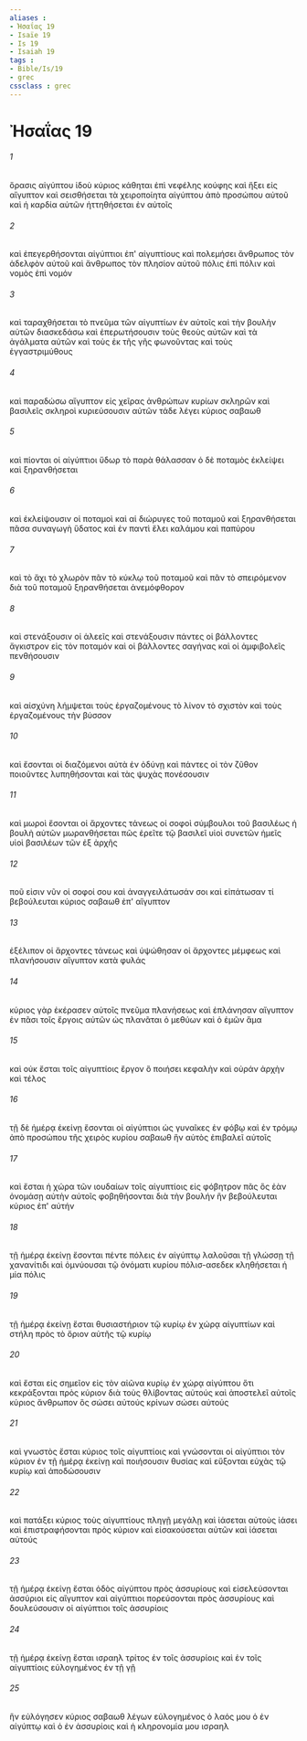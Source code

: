 ```yaml
---
aliases : 
- Ἠσαΐας 19
- Isaïe 19
- Is 19
- Isaiah 19
tags : 
- Bible/Is/19
- grec
cssclass : grec
---
```


# Ἠσαΐας 19

###### 1
ὅρασις αἰγύπτου ἰδοὺ κύριος κάθηται ἐπὶ νεφέλης κούφης καὶ ἥξει εἰς αἴγυπτον καὶ σεισθήσεται τὰ χειροποίητα αἰγύπτου ἀπὸ προσώπου αὐτοῦ καὶ ἡ καρδία αὐτῶν ἡττηθήσεται ἐν αὐτοῖς
###### 2
καὶ ἐπεγερθήσονται αἰγύπτιοι ἐπ' αἰγυπτίους καὶ πολεμήσει ἄνθρωπος τὸν ἀδελφὸν αὐτοῦ καὶ ἄνθρωπος τὸν πλησίον αὐτοῦ πόλις ἐπὶ πόλιν καὶ νομὸς ἐπὶ νομόν
###### 3
καὶ ταραχθήσεται τὸ πνεῦμα τῶν αἰγυπτίων ἐν αὐτοῖς καὶ τὴν βουλὴν αὐτῶν διασκεδάσω καὶ ἐπερωτήσουσιν τοὺς θεοὺς αὐτῶν καὶ τὰ ἀγάλματα αὐτῶν καὶ τοὺς ἐκ τῆς γῆς φωνοῦντας καὶ τοὺς ἐγγαστριμύθους
###### 4
καὶ παραδώσω αἴγυπτον εἰς χεῖρας ἀνθρώπων κυρίων σκληρῶν καὶ βασιλεῖς σκληροὶ κυριεύσουσιν αὐτῶν τάδε λέγει κύριος σαβαωθ
###### 5
καὶ πίονται οἱ αἰγύπτιοι ὕδωρ τὸ παρὰ θάλασσαν ὁ δὲ ποταμὸς ἐκλείψει καὶ ξηρανθήσεται
###### 6
καὶ ἐκλείψουσιν οἱ ποταμοὶ καὶ αἱ διώρυγες τοῦ ποταμοῦ καὶ ξηρανθήσεται πᾶσα συναγωγὴ ὕδατος καὶ ἐν παντὶ ἕλει καλάμου καὶ παπύρου
###### 7
καὶ τὸ ἄχι τὸ χλωρὸν πᾶν τὸ κύκλῳ τοῦ ποταμοῦ καὶ πᾶν τὸ σπειρόμενον διὰ τοῦ ποταμοῦ ξηρανθήσεται ἀνεμόφθορον
###### 8
καὶ στενάξουσιν οἱ ἁλεεῖς καὶ στενάξουσιν πάντες οἱ βάλλοντες ἄγκιστρον εἰς τὸν ποταμόν καὶ οἱ βάλλοντες σαγήνας καὶ οἱ ἀμφιβολεῖς πενθήσουσιν
###### 9
καὶ αἰσχύνη λήμψεται τοὺς ἐργαζομένους τὸ λίνον τὸ σχιστὸν καὶ τοὺς ἐργαζομένους τὴν βύσσον
###### 10
καὶ ἔσονται οἱ διαζόμενοι αὐτὰ ἐν ὀδύνῃ καὶ πάντες οἱ τὸν ζῦθον ποιοῦντες λυπηθήσονται καὶ τὰς ψυχὰς πονέσουσιν
###### 11
καὶ μωροὶ ἔσονται οἱ ἄρχοντες τάνεως οἱ σοφοὶ σύμβουλοι τοῦ βασιλέως ἡ βουλὴ αὐτῶν μωρανθήσεται πῶς ἐρεῖτε τῷ βασιλεῖ υἱοὶ συνετῶν ἡμεῖς υἱοὶ βασιλέων τῶν ἐξ ἀρχῆς
###### 12
ποῦ εἰσιν νῦν οἱ σοφοί σου καὶ ἀναγγειλάτωσάν σοι καὶ εἰπάτωσαν τί βεβούλευται κύριος σαβαωθ ἐπ' αἴγυπτον
###### 13
ἐξέλιπον οἱ ἄρχοντες τάνεως καὶ ὑψώθησαν οἱ ἄρχοντες μέμφεως καὶ πλανήσουσιν αἴγυπτον κατὰ φυλάς
###### 14
κύριος γὰρ ἐκέρασεν αὐτοῖς πνεῦμα πλανήσεως καὶ ἐπλάνησαν αἴγυπτον ἐν πᾶσι τοῖς ἔργοις αὐτῶν ὡς πλανᾶται ὁ μεθύων καὶ ὁ ἐμῶν ἅμα
###### 15
καὶ οὐκ ἔσται τοῖς αἰγυπτίοις ἔργον ὃ ποιήσει κεφαλὴν καὶ οὐράν ἀρχὴν καὶ τέλος
###### 16
τῇ δὲ ἡμέρᾳ ἐκείνῃ ἔσονται οἱ αἰγύπτιοι ὡς γυναῖκες ἐν φόβῳ καὶ ἐν τρόμῳ ἀπὸ προσώπου τῆς χειρὸς κυρίου σαβαωθ ἣν αὐτὸς ἐπιβαλεῖ αὐτοῖς
###### 17
καὶ ἔσται ἡ χώρα τῶν ιουδαίων τοῖς αἰγυπτίοις εἰς φόβητρον πᾶς ὃς ἐὰν ὀνομάσῃ αὐτὴν αὐτοῖς φοβηθήσονται διὰ τὴν βουλήν ἣν βεβούλευται κύριος ἐπ' αὐτήν
###### 18
τῇ ἡμέρᾳ ἐκείνῃ ἔσονται πέντε πόλεις ἐν αἰγύπτῳ λαλοῦσαι τῇ γλώσσῃ τῇ χανανίτιδι καὶ ὀμνύουσαι τῷ ὀνόματι κυρίου πόλισ-ασεδεκ κληθήσεται ἡ μία πόλις
###### 19
τῇ ἡμέρᾳ ἐκείνῃ ἔσται θυσιαστήριον τῷ κυρίῳ ἐν χώρᾳ αἰγυπτίων καὶ στήλη πρὸς τὸ ὅριον αὐτῆς τῷ κυρίῳ
###### 20
καὶ ἔσται εἰς σημεῖον εἰς τὸν αἰῶνα κυρίῳ ἐν χώρᾳ αἰγύπτου ὅτι κεκράξονται πρὸς κύριον διὰ τοὺς θλίβοντας αὐτούς καὶ ἀποστελεῖ αὐτοῖς κύριος ἄνθρωπον ὃς σώσει αὐτούς κρίνων σώσει αὐτούς
###### 21
καὶ γνωστὸς ἔσται κύριος τοῖς αἰγυπτίοις καὶ γνώσονται οἱ αἰγύπτιοι τὸν κύριον ἐν τῇ ἡμέρᾳ ἐκείνῃ καὶ ποιήσουσιν θυσίας καὶ εὔξονται εὐχὰς τῷ κυρίῳ καὶ ἀποδώσουσιν
###### 22
καὶ πατάξει κύριος τοὺς αἰγυπτίους πληγῇ μεγάλῃ καὶ ἰάσεται αὐτοὺς ἰάσει καὶ ἐπιστραφήσονται πρὸς κύριον καὶ εἰσακούσεται αὐτῶν καὶ ἰάσεται αὐτούς
###### 23
τῇ ἡμέρᾳ ἐκείνῃ ἔσται ὁδὸς αἰγύπτου πρὸς ἀσσυρίους καὶ εἰσελεύσονται ἀσσύριοι εἰς αἴγυπτον καὶ αἰγύπτιοι πορεύσονται πρὸς ἀσσυρίους καὶ δουλεύσουσιν οἱ αἰγύπτιοι τοῖς ἀσσυρίοις
###### 24
τῇ ἡμέρᾳ ἐκείνῃ ἔσται ισραηλ τρίτος ἐν τοῖς ἀσσυρίοις καὶ ἐν τοῖς αἰγυπτίοις εὐλογημένος ἐν τῇ γῇ
###### 25
ἣν εὐλόγησεν κύριος σαβαωθ λέγων εὐλογημένος ὁ λαός μου ὁ ἐν αἰγύπτῳ καὶ ὁ ἐν ἀσσυρίοις καὶ ἡ κληρονομία μου ισραηλ
